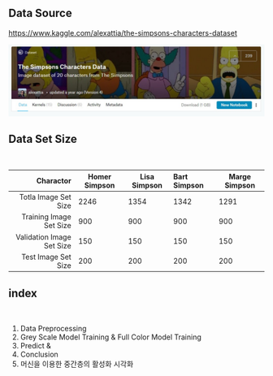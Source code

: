 ## Data Source

https://www.kaggle.com/alexattia/the-simpsons-characters-dataset

<img src = './The Simpsons Kaggle screen shot.jpg' width='100%' height='50%'>

## Data Set Size

</br>

| Charactor | Homer Simpson | Lisa Simpson | Bart Simpson | Marge Simpson |
|--------:|--------|--------|:--------|--------|
| Totla Image Set Size| 2246 | 1354 | 1342 | 1291 |
| Training Image Set Size| 900 | 900 | 900 | 900 |
| Validation Image Set Size| 150 | 150 | 150 | 150 |
| Test Image Set Size | 200 | 200 | 200 | 200 |


## index
<br>

1. Data Preprocessing <br>
2. Grey Scale Model Training & Full Color Model Training <br>
3. Predict & <br>
4. Conclusion <br>
5. 머신을 이용한 중간층의 활성화 시각화
